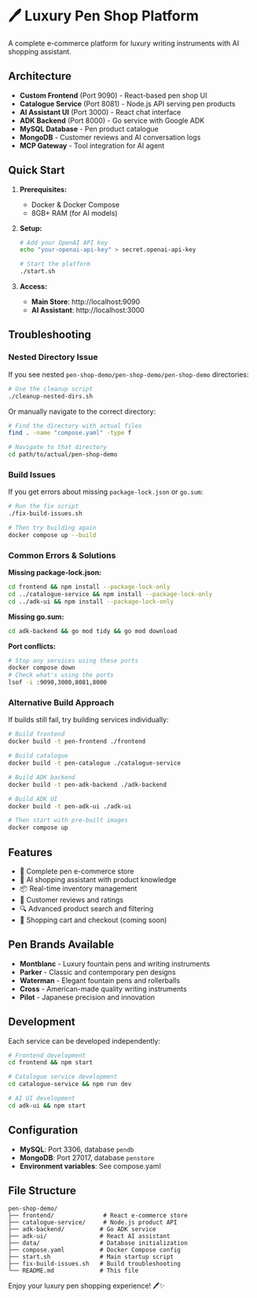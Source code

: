 # 🖊️ Luxury Pen Shop Platform

A complete e-commerce platform for luxury writing instruments with AI shopping assistant.

## Architecture

- **Custom Frontend** (Port 9090) - React-based pen shop UI
- **Catalogue Service** (Port 8081) - Node.js API serving pen products
- **AI Assistant UI** (Port 3000) - React chat interface
- **ADK Backend** (Port 8000) - Go service with Google ADK
- **MySQL Database** - Pen product catalogue
- **MongoDB** - Customer reviews and AI conversation logs
- **MCP Gateway** - Tool integration for AI agent

## Quick Start

1. **Prerequisites:**
   - Docker & Docker Compose
   - 8GB+ RAM (for AI models)

2. **Setup:**
   ```bash
   # Add your OpenAI API key
   echo "your-openai-api-key" > secret.openai-api-key
   
   # Start the platform
   ./start.sh
   ```

3. **Access:**
   - **Main Store**: http://localhost:9090
   - **AI Assistant**: http://localhost:3000

## Troubleshooting

### Nested Directory Issue
If you see nested `pen-shop-demo/pen-shop-demo/pen-shop-demo` directories:

```bash
# Use the cleanup script
./cleanup-nested-dirs.sh
```

Or manually navigate to the correct directory:
```bash
# Find the directory with actual files
find . -name "compose.yaml" -type f

# Navigate to that directory
cd path/to/actual/pen-shop-demo
```

### Build Issues
If you get errors about missing `package-lock.json` or `go.sum`:

```bash
# Run the fix script
./fix-build-issues.sh

# Then try building again
docker compose up --build
```

### Common Errors & Solutions

**Missing package-lock.json:**
```bash
cd frontend && npm install --package-lock-only
cd ../catalogue-service && npm install --package-lock-only  
cd ../adk-ui && npm install --package-lock-only
```

**Missing go.sum:**
```bash
cd adk-backend && go mod tidy && go mod download
```

**Port conflicts:**
```bash
# Stop any services using these ports
docker compose down
# Check what's using the ports
lsof -i :9090,3000,8081,8000
```

### Alternative Build Approach

If builds still fail, try building services individually:

```bash
# Build frontend
docker build -t pen-frontend ./frontend

# Build catalogue
docker build -t pen-catalogue ./catalogue-service

# Build ADK backend  
docker build -t pen-adk-backend ./adk-backend

# Build ADK UI
docker build -t pen-adk-ui ./adk-ui

# Then start with pre-built images
docker compose up
```

## Features

- 🏪 Complete pen e-commerce store
- 🤖 AI shopping assistant with product knowledge
- 📦 Real-time inventory management
- 💬 Customer reviews and ratings
- 🔍 Advanced product search and filtering
- 🛒 Shopping cart and checkout (coming soon)

## Pen Brands Available

- **Montblanc** - Luxury fountain pens and writing instruments
- **Parker** - Classic and contemporary pen designs
- **Waterman** - Elegant fountain pens and rollerballs
- **Cross** - American-made quality writing instruments
- **Pilot** - Japanese precision and innovation

## Development

Each service can be developed independently:

```bash
# Frontend development
cd frontend && npm start

# Catalogue service development  
cd catalogue-service && npm run dev

# AI UI development
cd adk-ui && npm start
```

## Configuration

- **MySQL**: Port 3306, database `pendb`
- **MongoDB**: Port 27017, database `penstore`
- **Environment variables**: See compose.yaml

## File Structure

```
pen-shop-demo/
├── frontend/              # React e-commerce store
├── catalogue-service/     # Node.js product API
├── adk-backend/          # Go ADK service
├── adk-ui/               # React AI assistant
├── data/                 # Database initialization
├── compose.yaml          # Docker Compose config
├── start.sh              # Main startup script
├── fix-build-issues.sh   # Build troubleshooting
└── README.md             # This file
```

Enjoy your luxury pen shopping experience! 🖊️✨
